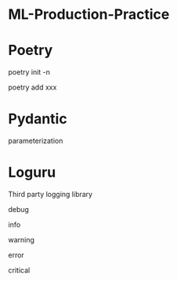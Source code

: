# ML-Production-Practice

# Poetry 

poetry init -n

poetry add xxx

# Pydantic 
parameterization

# Loguru
Third party logging library 

debug

info 

warning

error

critical
